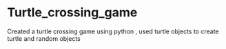 # Turtle_crossing_game
Created a turtle crossing game using python , used turtle objects  to create turtle and random objects
